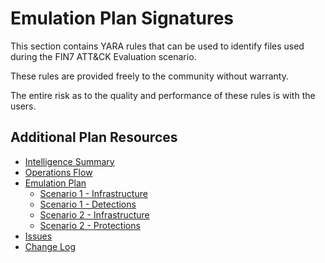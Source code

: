 # Emulation Plan Signatures

This section contains YARA rules that can be used to identify files used during the FIN7 ATT&CK Evaluation scenario.

These rules are provided freely to the community without warranty.

The entire risk as to the quality and performance of these rules is with the users.

## Additional Plan Resources

- [Intelligence Summary](/fin7/Intelligence_Summary.md)
- [Operations Flow](/fin7/Operations_Flow.md)
- [Emulation Plan](/fin7/Emulation_Plan)
  - [Scenario 1 - Infrastructure](/fin7/Emulation_Plan/Scenario_1/Infrastructure.md)
  - [Scenario 1 - Detections](/fin7/Emulation_Plan/Scenario_1)
  - [Scenario 2 - Infrastructure](/fin7/Emulation_Plan/Scenario_2/Infrastructure.md)
  - [Scenario 2 - Protections](/fin7/Emulation_Plan/Scenario_2)
- [Issues](https://github.com/attackevals/ael/issues)
- [Change Log](/fin7/CHANGE_LOG.md)